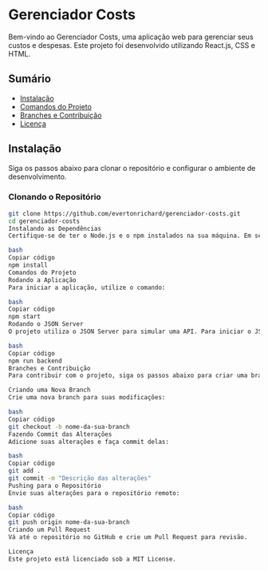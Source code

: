 # Gerenciador Costs

Bem-vindo ao Gerenciador Costs, uma aplicação web para gerenciar seus custos e despesas. Este projeto foi desenvolvido utilizando React.js, CSS e HTML.

## Sumário

- [Instalação](#instalação)
- [Comandos do Projeto](#comandos-do-projeto)
- [Branches e Contribuição](#branches-e-contribuição)
- [Licença](#licença)

## Instalação

Siga os passos abaixo para clonar o repositório e configurar o ambiente de desenvolvimento.

### Clonando o Repositório

```bash
git clone https://github.com/evertonrichard/gerenciador-costs.git
cd gerenciador-costs
Instalando as Dependências
Certifique-se de ter o Node.js e o npm instalados na sua máquina. Em seguida, execute:

bash
Copiar código
npm install
Comandos do Projeto
Rodando a Aplicação
Para iniciar a aplicação, utilize o comando:

bash
Copiar código
npm start
Rodando o JSON Server
O projeto utiliza o JSON Server para simular uma API. Para iniciar o JSON Server, utilize o comando:

bash
Copiar código
npm run backend
Branches e Contribuição
Para contribuir com o projeto, siga os passos abaixo para criar uma branch e enviar suas modificações.

Criando uma Nova Branch
Crie uma nova branch para suas modificações:

bash
Copiar código
git checkout -b nome-da-sua-branch
Fazendo Commit das Alterações
Adicione suas alterações e faça commit delas:

bash
Copiar código
git add .
git commit -m "Descrição das alterações"
Pushing para o Repositório
Envie suas alterações para o repositório remoto:

bash
Copiar código
git push origin nome-da-sua-branch
Criando um Pull Request
Vá até o repositório no GitHub e crie um Pull Request para revisão.

Licença
Este projeto está licenciado sob a MIT License.
